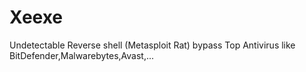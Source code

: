 # Xeexe
Undetectable Reverse shell (Metasploit Rat) bypass Top Antivirus like BitDefender,Malwarebytes,Avast,...
